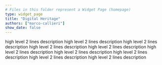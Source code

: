 ```yaml
---
# Files in this folder represent a Widget Page (homepage)
type: widget_page
title: "Digital Heritage"
authors: ["marco-callieri"]
show_date: false
---
```

high level 2 lines description high level 2 lines description high level 2 lines description high level 2 lines description high level 2 lines description high level 2 lines description high level 2 lines description high level 2 lines description high level 2 lines description high level 2 lines description 
